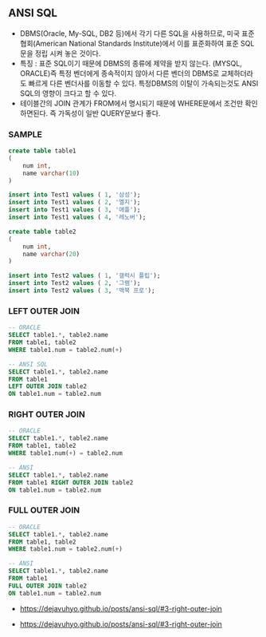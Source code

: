 ## ANSI SQL 
 - DBMS(Oracle, My-SQL, DB2 등)에서 각기 다른 SQL을 사용하므로, 미국 표준 협회(American National Standards Institute)에서 이를 표준화하여 표준 SQL 문을 정립 시켜 놓은 것이다.
 - 특징 : 표준 SQL이기 때문에 DBMS의 종류에 제약을 받지 않는다. (MYSQL, ORACLE)즉 특정 벤더에게 종속적이지 않아서 다른 벤더의 DBMS로 교체하더라도 빠르게 다른
          벤더사를 이동할 수 있다. 특정DBMS의 이탈이 가속되는것도 ANSI SQL의 영향이 크다고 할 수 있다. 
 - 테이블간의 JOIN 관계가 FROM에서 명시되기 때문에 WHERE문에서 조건만 확인하면된다. 즉 가독성이 일반 QUERY문보다 좋다.

### SAMPLE
````SQL
create table table1
(
    num int,
    name varchar(10)
)

insert into Test1 values ( 1, '삼성');
insert into Test1 values ( 2, '엘지');
insert into Test1 values ( 3, '애플');
insert into Test1 values ( 4, '레노버');

create table table2
(
    num int,
    name varchar(20)
)

insert into Test2 values ( 1, '갤럭시 플립');
insert into Test2 values ( 2, '그램');
insert into Test2 values ( 3, '맥북 프로');
````

### LEFT OUTER JOIN
````SQL
-- ORACLE
SELECT table1.*, table2.name
FROM table1, table2
WHERE table1.num = table2.num(+)

-- ANSI SQL
SELECT table1.*, table2.name
FROM table1
LEFT OUTER JOIN table2
ON table1.num = table2.num
````

### RIGHT OUTER JOIN
````SQL
-- ORACLE
SELECT table1.*, table2.name
FROM table1, table2
WHERE table1.num(+) = table2.num

-- ANSI
SELECT table1.*, table2.name
FROM table1 RIGHT OUTER JOIN table2
ON table1.num = table2.num
````
### FULL OUTER JOIN
````SQL
-- ORACLE
SELECT table1.*, table2.name
FROM table1, table2
WHERE table1.num = table2.num(+)

-- ANSI
SELECT table1.*, table2.name
FROM table1
FULL OUTER JOIN table2
ON table1.num = table2.num
````
- https://dejavuhyo.github.io/posts/ansi-sql/#3-right-outer-join

- https://dejavuhyo.github.io/posts/ansi-sql/#3-right-outer-join
